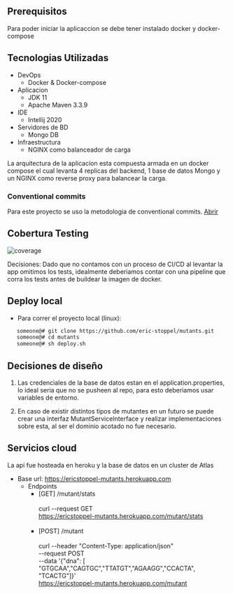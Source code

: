 ## Prerequisitos
Para poder iniciar la aplicaccion se debe tener instalado docker y docker-compose

## Tecnologias Utilizadas

- DevOps
    - Docker & Docker-compose
- Aplicacion
    - JDK 11
    - Apache Maven 3.3.9
- IDE
    - Intellij 2020
- Servidores de BD
    - Mongo DB
- Infraestructura
    - NGINX como balanceador de carga
    
La arquitectura de la aplicacion esta compuesta armada en un docker compose el cual levanta
4 replicas del backend, 1 base de datos Mongo y un NGINX como reverse proxy para 
balancear la carga.
    
### Conventional commits

Para este proyecto se uso la metodologia de conventional commits. [Abrir](https://www.conventionalcommits.org/en/v1.0.0/) 

## Cobertura Testing

![coverage](https://i.imgur.com/a95aIcE.png)

Decisiones: Dado que no contamos con un proceso de CI/CD al levantar la app omitimos los tests,
 idealmente deberiamos contar con una pipeline que corra los tests antes de buildear la imagen de docker.

## Deploy local

- Para correr el proyecto local (linux):
```bash
   someone@# git clone https://github.com/eric-stoppel/mutants.git
   someone@# cd mutants
   someone@# sh deploy.sh
```

## Decisiones de diseño

1. Las credenciales de la base de datos estan en el application.properties, lo ideal seria
 que no se pusheen al repo, para esto deberiamos usar variables de entorno.

2. En caso de existir distintos tipos de mutantes en un futuro se puede crear una interfaz MutantServiceInterface y 
realizar implementaciones sobre esta, al ser el dominio acotado no fue necesario.

## Servicios cloud

La api fue hosteada en heroku y la base de datos en un cluster de Atlas 

- Base url: https://ericstoppel-mutants.herokuapp.com
    - Endpoints
        - [GET] /mutant/stats <br><br>
        curl  --request GET \
          https://ericstoppel-mutants.herokuapp.com/mutant/stats <br><br>
        - [POST] /mutant  <br><br>
        curl --header "Content-Type: application/json" \
                                  --request POST \
                                  --data '{"dna": [ "GTGCAA","CAGTGC","TTATGT","AGAAGG","CCACTA", "TCACTG"]}' \
                                  https://ericstoppel-mutants.herokuapp.com/mutant
            